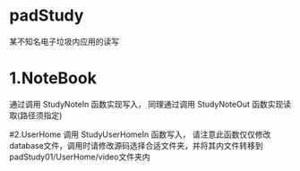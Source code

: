 # padStudy
某不知名电子垃圾内应用的读写

# 1.NoteBook
通过调用 StudyNoteIn 函数实现写入，
同理通过调用 StudyNoteOut 函数实现读取(路径须指定)

#2.UserHome
调用 StudyUserHomeIn 函数写入，
请注意此函数仅仅修改database文件，调用时请修改源码选择合适文件夹，并将其内文件转移到padStudy01/UserHome/video文件夹内
